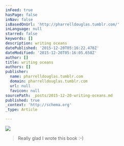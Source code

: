 ```yaml
---
inFeed: true
hasPage: false
inNav: false
isBasedOnUrl: 'http://pharrelldouglas.tumblr.com/'
inLanguage: null
starred: false
keywords: []
description: writing oceans
datePublished: '2015-12-20T05:16:22.478Z'
dateModified: '2015-12-20T05:16:05.658Z'
author: []
title: writing oceans
authors: []
publisher:
  name: pharrelldouglas.tumblr.com
  domain: pharrelldouglas.tumblr.com
  url: null
  favicon: null
sourcePath: _posts/2015-12-20-writing-oceans.md
published: true
_context: 'http://schema.org'
_type: Article

---
```

![](https://s3-us-west-2.amazonaws.com/the-grid-img/p/f1ba819a9b76fb6dc3efcad8f0ddd2960b8d3379.jpg)

> Really glad I wrote this book :-)